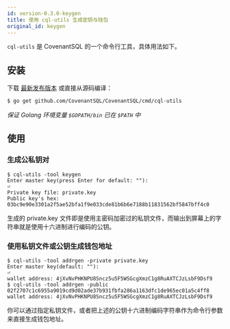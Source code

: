 ```yaml
---
id: version-0.3.0-keygen
title: 使用 cql-utils 生成密钥与钱包
original_id: keygen
---
```

`cql-utils` 是 CovenantSQL 的一个命令行工具，具体用法如下。

## 安装

下载 [最新发布版本](https://github.com/CovenantSQL/CovenantSQL/releases) 或直接从源码编译：

```bash
$ go get github.com/CovenantSQL/CovenantSQL/cmd/cql-utils
```

*保证 Golang 环境变量 `$GOPATH/bin` 已在 `$PATH` 中*

## 使用

### 生成公私钥对

    $ cql-utils -tool keygen
    Enter master key(press Enter for default: ""):
    ⏎
    Private key file: private.key
    Public key's hex: 03bc9e90e3301a2f5ae52bfa1f9e033cde81b6b6e7188b11831562bf5847bff4c0
    

生成的 private.key 文件即是使用主密码加密过的私钥文件，而输出到屏幕上的字符串就是使用十六进制进行编码的公钥。

### 使用私钥文件或公钥生成钱包地址

    $ cql-utils -tool addrgen -private private.key
    Enter master key(default: ""):
    ⏎
    wallet address: 4jXvNvPHKNPU8Sncz5u5F5WSGcgXmzC1g8RuAXTCJzLsbF9Dsf9
    $ cql-utils -tool addrgen -public 02f2707c1c6955a9019cd9d02ade37b931fbfa286a1163dfc1de965ec01a5c4ff8
    wallet address: 4jXvNvPHKNPU8Sncz5u5F5WSGcgXmzC1g8RuAXTCJzLsbF9Dsf9
    

你可以通过指定私钥文件，或者把上述的公钥十六进制编码字符串作为命令行参数来直接生成钱包地址。